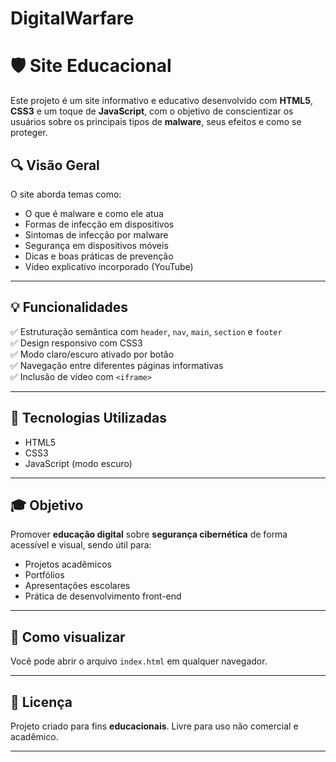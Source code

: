 ﻿# DigitalWarfare

# 🛡️ Site Educacional

Este projeto é um site informativo e educativo desenvolvido com **HTML5**, **CSS3** e um toque de **JavaScript**, com o objetivo de conscientizar os usuários sobre os principais tipos de **malware**, seus efeitos e como se proteger.

## 🔍 Visão Geral

O site aborda temas como:
- O que é malware e como ele atua
- Formas de infecção em dispositivos
- Sintomas de infecção por malware
- Segurança em dispositivos móveis
- Dicas e boas práticas de prevenção
- Vídeo explicativo incorporado (YouTube)

---

## 💡 Funcionalidades
✅ Estruturação semântica com `header`, `nav`, `main`, `section` e `footer`  
✅ Design responsivo com CSS3  
✅ Modo claro/escuro ativado por botão  
✅ Navegação entre diferentes páginas informativas  
✅ Inclusão de vídeo com `<iframe>`  

---

## 🧪 Tecnologias Utilizadas

- HTML5  
- CSS3  
- JavaScript (modo escuro)  

---

## 🎓 Objetivo

Promover **educação digital** sobre **segurança cibernética** de forma acessível e visual, sendo útil para:
- Projetos acadêmicos
- Portfólios
- Apresentações escolares
- Prática de desenvolvimento front-end

---

## 📁 Como visualizar

Você pode abrir o arquivo `index.html` em qualquer navegador.

---

## 📄 Licença

Projeto criado para fins **educacionais**. Livre para uso não comercial e acadêmico.

---


